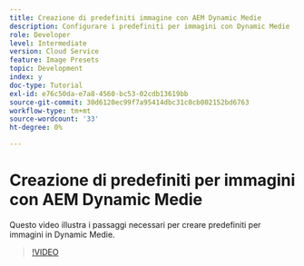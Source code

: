 ```yaml
---
title: Creazione di predefiniti immagine con AEM Dynamic Medie
description: Configurare i predefiniti per immagini con Dynamic Medie
role: Developer
level: Intermediate
version: Cloud Service
feature: Image Presets
topic: Development
index: y
doc-type: Tutorial
exl-id: e76c50da-e7a8-4560-bc53-02cdb13619bb
source-git-commit: 30d6120ec99f7a95414dbc31c0cb002152bd6763
workflow-type: tm+mt
source-wordcount: '33'
ht-degree: 0%

---
```


# Creazione di predefiniti per immagini con AEM Dynamic Medie

Questo video illustra i passaggi necessari per creare predefiniti per immagini in Dynamic Medie.

>[!VIDEO](https://video.tv.adobe.com/v/335459?quality=12&learn=on)

